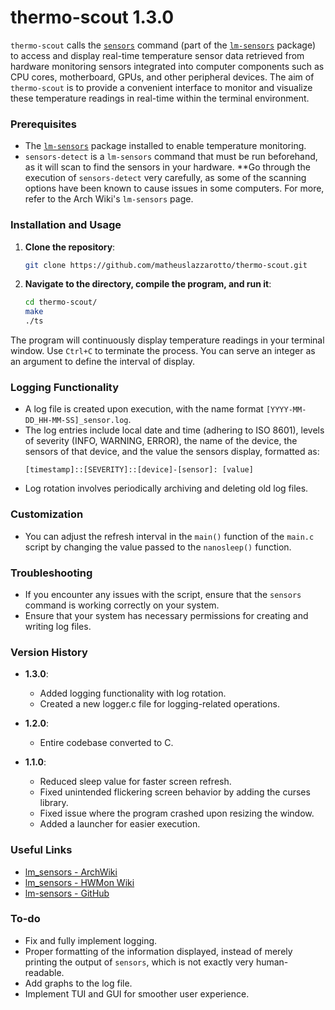 # thermo-scout 1.3.0

`thermo-scout` calls the [`sensors`](https://www.commandlinux.com/man-page/man1/sensors.1.html) command (part of the [`lm-sensors`](https://archlinux.org/packages/?name=lm_sensors) package) to access and display real-time temperature sensor data retrieved from hardware monitoring sensors integrated into computer components such as CPU cores, motherboard, GPUs, and other peripheral devices. The aim of `thermo-scout` is to provide a convenient interface to monitor and visualize these temperature readings in real-time within the terminal environment.

### Prerequisites

- The [`lm-sensors`](https://archlinux.org/packages/?name=lm_sensors) package installed to enable temperature monitoring.
- `sensors-detect` is a `lm-sensors` command that must be run beforehand, as it will scan to find the sensors in your hardware. **Go through the execution of `sensors-detect` very carefully, as some of the scanning options have been known to cause issues in some computers. For more, refer to the Arch Wiki's `lm-sensors` page.

### Installation and Usage

1. **Clone the repository**:
   ```sh
   git clone https://github.com/matheuslazzarotto/thermo-scout.git
   ```

2. **Navigate to the directory, compile the program, and run it**:
   ```sh
   cd thermo-scout/
   make
   ./ts
   ```

The program will continuously display temperature readings in your terminal window. Use `Ctrl+C` to terminate the process. You can serve an integer as an argument to define the interval of display.

### Logging Functionality

- A log file is created upon execution, with the name format `[YYYY-MM-DD_HH-MM-SS]_sensor.log`.
- The log entries include local date and time (adhering to ISO 8601), levels of severity (INFO, WARNING, ERROR), the name of the device, the sensors of that device, and the value the sensors display, formatted as:
  ```
  [timestamp]::[SEVERITY]::[device]-[sensor]: [value]
  ```
- Log rotation involves periodically archiving and deleting old log files.

### Customization

- You can adjust the refresh interval in the `main()` function of the `main.c` script by changing the value passed to the `nanosleep()` function.

### Troubleshooting

- If you encounter any issues with the script, ensure that the `sensors` command is working correctly on your system.
- Ensure that your system has necessary permissions for creating and writing log files.

### Version History

- **1.3.0**:
  - Added logging functionality with log rotation.
  - Created a new logger.c file for logging-related operations.

- **1.2.0**:
  - Entire codebase converted to C.

- **1.1.0**:
  - Reduced sleep value for faster screen refresh.
  - Fixed unintended flickering screen behavior by adding the curses library.
  - Fixed issue where the program crashed upon resizing the window.
  - Added a launcher for easier execution.

### Useful Links

- [lm_sensors - ArchWiki](https://wiki.archlinux.org/title/lm_sensors)
- [lm_sensors - HWMon Wiki](https://hwmon.wiki.kernel.org/lm_sensors)
- [lm-sensors - GitHub](https://github.com/lm-sensors/lm-sensors)

### To-do
- Fix and fully implement logging.
- Proper formatting of the information displayed, instead of merely printing the output of `sensors`, which is not exactly very human-readable.
- Add graphs to the log file.
- Implement TUI and GUI for smoother user experience.


